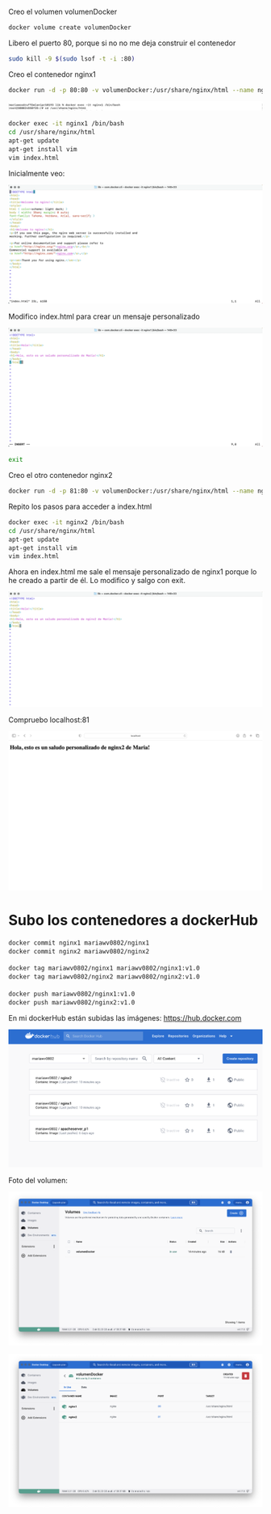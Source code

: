 
Creo el volumen volumenDocker
```bash
docker volume create volumenDocker
```

Libero el puerto 80, porque si no no me deja construir el contenedor
```bash
sudo kill -9 $(sudo lsof -t -i :80)
```

Creo el contenedor nginx1
```bash
docker run -d -p 80:80 -v volumenDocker:/usr/share/nginx/html --name nginx1 nginx
```

![w:640](img/nginx1_bash.png)

```bash
docker exec -it nginx1 /bin/bash  
cd /usr/share/nginx/html
apt-get update
apt-get install vim
vim index.html
```

Inicialmente veo:

![w:640](img/index_html_nginx.png)

Modifico index.html para crear un mensaje personalizado

![w:640](img/index_html_nginx1.png)


```bash
exit
```

Creo el otro contenedor nginx2
```bash
docker run -d -p 81:80 -v volumenDocker:/usr/share/nginx/html --name nginx2 nginx
```

Repito los pasos para acceder a index.html
```bash
docker exec -it nginx2 /bin/bash 
cd /usr/share/nginx/html
apt-get update
apt-get install vim
vim index.html
```

Ahora en index.html me sale el mensaje personalizado de nginx1 porque lo he creado a partir de él. Lo modifico y salgo con exit.

![w:640](img/index_html_nginx2.png)

Compruebo localhost:81

![w:640](img/saludo.png)


# Subo los contenedores a dockerHub

```bash
docker commit nginx1 mariawv0802/nginx1
docker commit nginx2 mariawv0802/nginx2

docker tag mariawv0802/nginx1 mariawv0802/nginx1:v1.0
docker tag mariawv0802/nginx2 mariawv0802/nginx2:v1.0

docker push mariawv0802/nginx1:v1.0
docker push mariawv0802/nginx2:v1.0
```

En mi dockerHub están subidas las imágenes: https://hub.docker.com

![w:640](img/dockerHub.png)

Foto del volumen:

![w:640](img/volumenDocker.png)

![w:640](img/volumenDocker_info.png)




